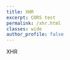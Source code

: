 ```yaml
---
title: XHR
excerpt: CORS test
permalink: /xhr.html
classes: wide
author_profile: false
---
```


XHR

<script async defer src="/resources/css/xhr.js"></script>